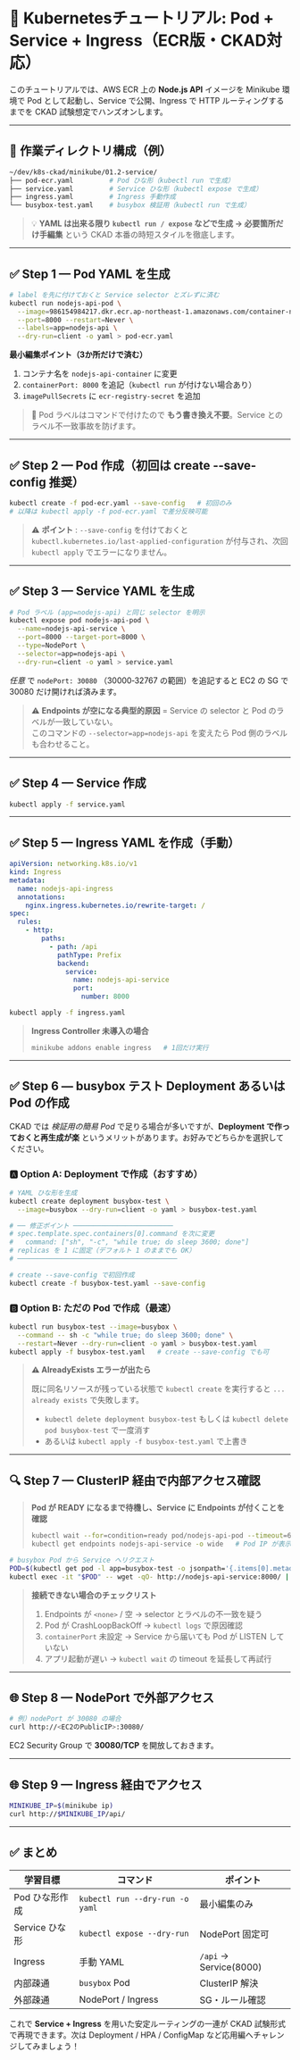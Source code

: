 # 📘 Kubernetesチュートリアル: Pod + Service + Ingress（ECR版・CKAD対応）

このチュートリアルでは、AWS ECR 上の **Node.js API** イメージを Minikube 環境で Pod として起動し、Service で公開、Ingress で HTTP ルーティングするまでを CKAD 試験想定でハンズオンします。

---

## 📂 作業ディレクトリ構成（例）

```bash
~/dev/k8s-ckad/minikube/01.2-service/
├── pod-ecr.yaml         # Pod ひな形（kubectl run で生成）
├── service.yaml         # Service ひな形（kubectl expose で生成）
├── ingress.yaml         # Ingress 手動作成
└── busybox-test.yaml    # busybox 検証用（kubectl run で生成）
```

> 💡 **YAML は出来る限り `kubectl run / expose` などで生成 → 必要箇所だけ手編集** という CKAD 本番の時短スタイルを徹底します。

---

## ✅ Step 1 — Pod YAML を生成

```bash
# label を先に付けておくと Service selector とズレずに済む
kubectl run nodejs-api-pod \
  --image=986154984217.dkr.ecr.ap-northeast-1.amazonaws.com/container-nodejs-api-8000:v1.0.5 \
  --port=8000 --restart=Never \
  --labels=app=nodejs-api \
  --dry-run=client -o yaml > pod-ecr.yaml
```

**最小編集ポイント（3か所だけで済む）**
1. コンテナ名を `nodejs-api-container` に変更
2. `containerPort: 8000` を追記（`kubectl run` が付けない場合あり）
3. `imagePullSecrets` に `ecr-registry-secret` を追加

> 🔎 Pod ラベルはコマンドで付けたので **もう書き換え不要**。Service とのラベル不一致事故を防げます。

---

## ✅ Step 2 — Pod 作成（初回は create --save-config 推奨）

```bash
kubectl create -f pod-ecr.yaml --save-config   # 初回のみ
# 以降は kubectl apply -f pod-ecr.yaml で差分反映可能
```

> ⚠️ **ポイント** : `--save-config` を付けておくと `kubectl.kubernetes.io/last-applied-configuration` が付与され、次回 `kubectl apply` でエラーになりません。

---

## ✅ Step 3 — Service YAML を生成

```bash
# Pod ラベル (app=nodejs-api) と同じ selector を明示
kubectl expose pod nodejs-api-pod \
  --name=nodejs-api-service \
  --port=8000 --target-port=8000 \
  --type=NodePort \
  --selector=app=nodejs-api \
  --dry-run=client -o yaml > service.yaml
```

*任意* で `nodePort: 30080` （30000‑32767 の範囲）を追記すると EC2 の SG で 30080 だけ開ければ済みます。

> ⚠️ **Endpoints が空になる典型的原因** = Service の selector と Pod のラベルが一致していない。<br>このコマンドの `--selector=app=nodejs-api` を変えたら Pod 側のラベルも合わせること。

---

## ✅ Step 4 — Service 作成

```bash
kubectl apply -f service.yaml
```

---

## ✅ Step 5 — Ingress YAML を作成（手動）

```yaml
apiVersion: networking.k8s.io/v1
kind: Ingress
metadata:
  name: nodejs-api-ingress
  annotations:
    nginx.ingress.kubernetes.io/rewrite-target: /
spec:
  rules:
    - http:
        paths:
          - path: /api
            pathType: Prefix
            backend:
              service:
                name: nodejs-api-service
                port:
                  number: 8000
```

```bash
kubectl apply -f ingress.yaml
```

> **Ingress Controller 未導入の場合**
>
> ```bash
> minikube addons enable ingress   # 1回だけ実行
> ```

---

## ✅ Step 6 — busybox テスト **Deployment** あるいは **Pod** の作成

CKAD では *検証用の簡易 Pod* で足りる場合が多いですが、**Deployment で作っておくと再生成が楽** というメリットがあります。お好みでどちらかを選択してください。

### 🅰 Option A: Deployment で作成（おすすめ）

```bash
# YAML ひな形を生成
kubectl create deployment busybox-test \
  --image=busybox --dry-run=client -o yaml > busybox-test.yaml

# ── 修正ポイント ─────────────────────────
# spec.template.spec.containers[0].command を次に変更
#   command: ["sh", "-c", "while true; do sleep 3600; done"]
# replicas を 1 に固定（デフォルト 1 のままでも OK）
# ────────────────────────────────────────

# create --save-config で初回作成
kubectl create -f busybox-test.yaml --save-config
```

### 🅱 Option B: ただの Pod で作成（最速）

```bash
kubectl run busybox-test --image=busybox \
  --command -- sh -c "while true; do sleep 3600; done" \
  --restart=Never --dry-run=client -o yaml > busybox-test.yaml
kubectl apply -f busybox-test.yaml   # create --save-config でも可
```

> **⚠️ AlreadyExists エラーが出たら**
>
> 既に同名リソースが残っている状態で `kubectl create` を実行すると `... already exists` で失敗します。<br>
> - `kubectl delete deployment busybox-test` もしくは `kubectl delete pod busybox-test` で一度消す<br>
> - あるいは `kubectl apply -f busybox-test.yaml` で上書き

---

## 🔍 Step 7 — ClusterIP 経由で内部アクセス確認

> **Pod が READY になるまで待機し、Service に Endpoints が付くことを確認**
>
> ```bash
> kubectl wait --for=condition=ready pod/nodejs-api-pod --timeout=60s
> kubectl get endpoints nodejs-api-service -o wide   # Pod IP が表示されるはず
> ```

```bash
# busybox Pod から Service へリクエスト
POD=$(kubectl get pod -l app=busybox-test -o jsonpath='{.items[0].metadata.name}')
kubectl exec -it "$POD" -- wget -qO- http://nodejs-api-service:8000/ || echo "❌ 接続失敗"
```

> **接続できない場合のチェックリスト**
> 1. Endpoints が `<none>` / 空 → selector とラベルの不一致を疑う
> 2. Pod が CrashLoopBackOff → `kubectl logs` で原因確認
> 3. `containerPort` 未設定 → Service から届いても Pod が LISTEN していない
> 4. アプリ起動が遅い → `kubectl wait` の timeout を延長して再試行

---

## 🌐 Step 8 — NodePort で外部アクセス

```bash
# 例）nodePort が 30080 の場合
curl http://<EC2のPublicIP>:30080/
```

EC2 Security Group で **30080/TCP** を開放しておきます。

---

## 🌐 Step 9 — Ingress 経由でアクセス

```bash
MINIKUBE_IP=$(minikube ip)
curl http://$MINIKUBE_IP/api/
```

---

## ✅ まとめ

| 学習目標 | コマンド | ポイント |
|----------|----------|----------|
| Pod ひな形作成 | `kubectl run --dry-run -o yaml` | 最小編集のみ |
| Service ひな形 | `kubectl expose --dry-run` | NodePort 固定可 |
| Ingress | 手動 YAML | `/api` → Service(8000) |
| 内部疎通 | `busybox` Pod | ClusterIP 解決 |
| 外部疎通 | NodePort / Ingress | SG・ルール確認 |

これで **Service + Ingress** を用いた安定ルーティングの一連が CKAD 試験形式で再現できます。次は Deployment / HPA / ConfigMap など応用編へチャレンジしてみましょう！

